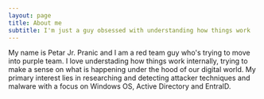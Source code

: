```yaml
---
layout: page
title: About me
subtitle: I'm just a guy obsessed with understanding how things work
---
```


My name is Petar Jr. Pranic and I am a red team guy who's trying to move into purple team.
I love understading how things work internally, trying to make a sense on what is happening under the hood of our digital world.
My primary interest lies in researching and detecting attacker techniques and malware with a focus on Windows OS, Active Directory and EntraID.
